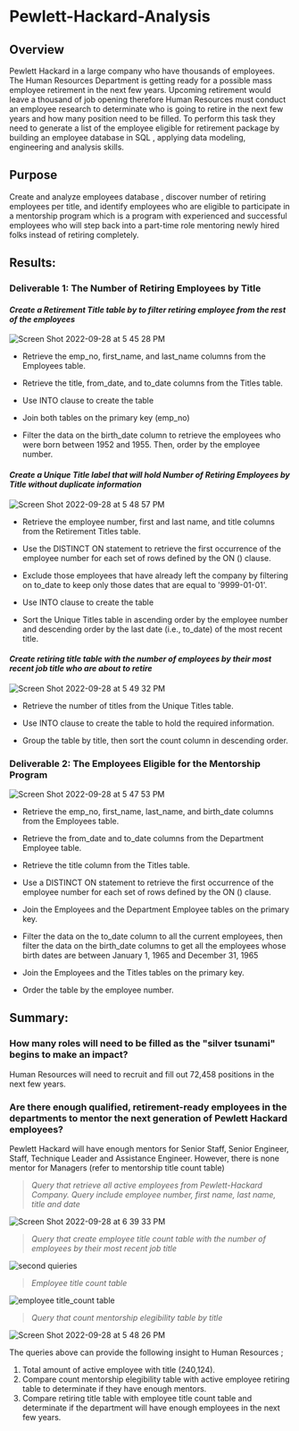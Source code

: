 # Pewlett-Hackard-Analysis

## Overview
 
Pewlett Hackard in a large company who have thousands of employees. The Human Resources Department is getting ready for a possible mass employee retirement in the next few years. Upcoming retirement would leave a thousand of job opening therefore Human Resources must conduct an employee research to determinate who is going to retire in the next few years and how many position need to be filled. To perform this task they need to generate a list of the employee eligible for retirement package by building an employee database in SQL , applying data modeling, engineering and analysis skills.

## Purpose
 
Create and analyze employees database , discover number of retiring employees per title, and identify employees who are eligible to participate in a mentorship program which is a program with experienced and successful employees who will step back into a part-time role mentoring newly hired folks instead of retiring completely.


## Results: 

### Deliverable 1: The Number of Retiring Employees by Title 



#### *Create a Retirement Title table by to filter retiring employee from the rest of the employees*

![Screen Shot 2022-09-28 at 5 45 28 PM](https://user-images.githubusercontent.com/110786136/192902280-ae7fecba-b670-4dfa-9600-e8e4c3d050e4.png)



- Retrieve the emp_no, first_name, and last_name columns from the Employees table.

- Retrieve the title, from_date, and to_date columns from the Titles table.

- Use INTO clause to create the table

- Join both tables on the primary key (emp_no)

- Filter the data on the birth_date column to retrieve the employees who were born between 1952 and 1955. Then, order by the employee number.





#### *Create a Unique Title label that will hold Number of Retiring Employees by Title without duplicate information*

![Screen Shot 2022-09-28 at 5 48 57 PM](https://user-images.githubusercontent.com/110786136/192902292-1ae803bf-a449-4486-a01f-1a1dfb99a0b6.png)



- Retrieve the employee number, first and last name, and title columns from the Retirement Titles table.

- Use the DISTINCT ON statement to retrieve the first occurrence of the employee number for each set of rows defined by the ON () clause.

- Exclude those employees that have already left the company by filtering on to_date to keep only those dates that are equal to '9999-01-01'.

- Use INTO clause to create the table

- Sort the Unique Titles table in ascending order by the employee number and descending order by the last date (i.e., to_date) of the most recent title.





#### *Create retiring title table with the number of employees by their most recent job title who are about to retire*

![Screen Shot 2022-09-28 at 5 49 32 PM](https://user-images.githubusercontent.com/110786136/192902314-9ec393f9-82f0-48c3-b4d9-338e32e7f670.png)


- Retrieve the number of titles from the Unique Titles table.

- Use INTO clause to create the table to hold the required information.

- Group the table by title, then sort the count column in descending order.





### Deliverable 2: The Employees Eligible for the Mentorship Program 

![Screen Shot 2022-09-28 at 5 47 53 PM](https://user-images.githubusercontent.com/110786136/192902337-4251a017-8044-4e14-b9e8-20e421f80760.png)


- Retrieve the emp_no, first_name, last_name, and birth_date columns from the Employees table.

- Retrieve the from_date and to_date columns from the Department Employee table.

- Retrieve the title column from the Titles table.

- Use a DISTINCT ON statement to retrieve the first occurrence of the employee number for each set of rows defined by the ON () clause.

- Join the Employees and the Department Employee tables on the primary key.

- Filter the data on the to_date column to all the current employees, then filter the data on the birth_date columns to get all the employees whose birth dates are between January 1, 1965 and December 31, 1965

- Join the Employees and the Titles tables on the primary key.

- Order the table by the employee number.





## Summary: 

### How many roles will need to be filled as the "silver tsunami" begins to make an impact?

Human Resources will need to recruit and fill out 72,458 positions in the next few years.

### Are there enough qualified, retirement-ready employees in the departments to mentor the next generation of Pewlett Hackard employees? 

Pewlett Hackard will have enough mentors for Senior Staff, Senior Engineer, Staff, Technique Leader and Assistance Engineer. However, there is none mentor for Managers (refer to mentorship title count table)


> *Query that retrieve all active employees from Pewlett-Hackard Company. Query include employee number, first name, last name, title and date*

![Screen Shot 2022-09-28 at 6 39 33 PM](https://user-images.githubusercontent.com/110786136/192907124-7d7194cd-5fc2-4435-8db7-672dbea2b511.png)



> *Query that create employee title count table with the number of employees by their most recent job title*

![second quieries](https://user-images.githubusercontent.com/110786136/192672416-1554bd86-7549-49b5-bad4-5eeb219d0fac.png)


> *Employee title count table*

![employee title_count table](https://user-images.githubusercontent.com/110786136/192672641-98059ec9-a3b0-424a-9649-97ed3a210c6d.png)

> *Query that count mentorship elegibility table by title*

![Screen Shot 2022-09-28 at 5 48 26 PM](https://user-images.githubusercontent.com/110786136/192904517-d18264eb-612c-49b2-b14c-e546cf86c244.png)

The queries above can provide the following  insight to Human Resources ;

1. Total amount of active employee with title (240,124).
2. Compare count mentorship elegibility table with active employee retiring table to determinate if they have enough mentors.
3. Compare retiring title table with employee title count table and determinate if the department will have enough employees in the next few years.


